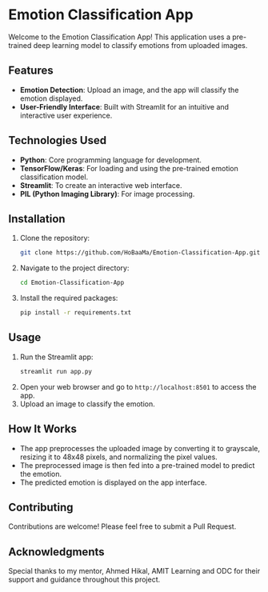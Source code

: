 # Emotion Classification App

Welcome to the Emotion Classification App! This application uses a pre-trained deep learning model to classify emotions from uploaded images.

## Features

- **Emotion Detection**: Upload an image, and the app will classify the emotion displayed.
- **User-Friendly Interface**: Built with Streamlit for an intuitive and interactive user experience.

## Technologies Used

- **Python**: Core programming language for development.
- **TensorFlow/Keras**: For loading and using the pre-trained emotion classification model.
- **Streamlit**: To create an interactive web interface.
- **PIL (Python Imaging Library)**: For image processing.

## Installation

1. Clone the repository:
   ```bash
   git clone https://github.com/HoBaaMa/Emotion-Classification-App.git
   ```
2. Navigate to the project directory:
   ```bash
   cd Emotion-Classification-App
   ```
3. Install the required packages:
   ```bash
   pip install -r requirements.txt
   ```

## Usage

1. Run the Streamlit app:
   ```bash
   streamlit run app.py
   ```
2. Open your web browser and go to `http://localhost:8501` to access the app.
3. Upload an image to classify the emotion.

## How It Works

- The app preprocesses the uploaded image by converting it to grayscale, resizing it to 48x48 pixels, and normalizing the pixel values.
- The preprocessed image is then fed into a pre-trained model to predict the emotion.
- The predicted emotion is displayed on the app interface.

## Contributing

Contributions are welcome! Please feel free to submit a Pull Request.

## Acknowledgments

Special thanks to my mentor, Ahmed Hikal, AMIT Learning and ODC for their support and guidance throughout this project.
